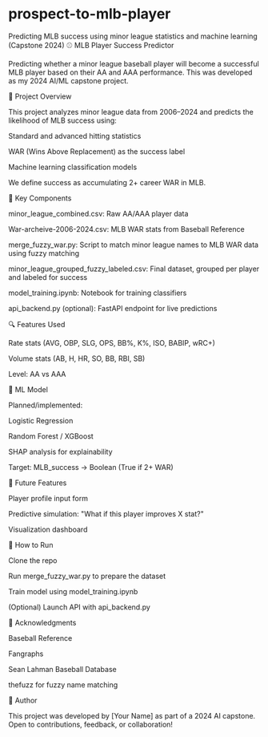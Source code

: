 # prospect-to-mlb-player
Predicting MLB success using minor league statistics and machine learning (Capstone 2024)
⚾ MLB Player Success Predictor

Predicting whether a minor league baseball player will become a successful MLB player based on their AA and AAA performance. This was developed as my 2024 AI/ML capstone project.

📌 Project Overview

This project analyzes minor league data from 2006–2024 and predicts the likelihood of MLB success using:

Standard and advanced hitting statistics

WAR (Wins Above Replacement) as the success label

Machine learning classification models

We define success as accumulating 2+ career WAR in MLB.

🧱 Key Components

minor_league_combined.csv: Raw AA/AAA player data

War-archeive-2006-2024.csv: MLB WAR stats from Baseball Reference

merge_fuzzy_war.py: Script to match minor league names to MLB WAR data using fuzzy matching

minor_league_grouped_fuzzy_labeled.csv: Final dataset, grouped per player and labeled for success

model_training.ipynb: Notebook for training classifiers

api_backend.py (optional): FastAPI endpoint for live predictions

🔍 Features Used

Rate stats (AVG, OBP, SLG, OPS, BB%, K%, ISO, BABIP, wRC+)

Volume stats (AB, H, HR, SO, BB, RBI, SB)

Level: AA vs AAA

🧠 ML Model

Planned/implemented:

Logistic Regression

Random Forest / XGBoost

SHAP analysis for explainability

Target: MLB_success → Boolean (True if 2+ WAR)

🎯 Future Features

Player profile input form

Predictive simulation: "What if this player improves X stat?"

Visualization dashboard

📂 How to Run

Clone the repo

Run merge_fuzzy_war.py to prepare the dataset

Train model using model_training.ipynb

(Optional) Launch API with api_backend.py

🙌 Acknowledgments

Baseball Reference

Fangraphs

Sean Lahman Baseball Database

thefuzz for fuzzy name matching

🧠 Author

This project was developed by [Your Name] as part of a 2024 AI capstone. Open to contributions, feedback, or collaboration!

